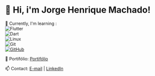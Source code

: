 # 👋 Hi, i'm Jorge Henrique Machado!

📖 Currently, I'm learning :  
![Flutter](https://img.shields.io/badge/Flutter-02569B?style=for-the-badge&logo=flutter&logoColor=white)  
![Dart](https://img.shields.io/badge/Dart-0175C2?style=for-the-badge&logo=dart&logoColor=white)  
![Linux](https://img.shields.io/badge/Linux-FCC624?style=for-the-badge&logo=linux&logoColor=black)  
![Git](https://img.shields.io/badge/GIT-E44C30?style=for-the-badge&logo=git&logoColor=white)  
[![GitHub](https://img.shields.io/badge/GitHub-100000?style=for-the-badge&logo=github&logoColor=white)](https://github.com/MachadoJorgeH)


📌 Portifólio: [Portifólio](https://machadojorgeh.github.io/Projeto-Portifolio/)

📫 Contact: [E-mail](mailto:jorgehenriqueq@gmail.com) | [LinkedIn](https://www.linkedin.com/in/jorge-henrique-machado-203ab41a4/)




